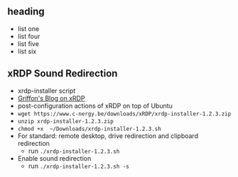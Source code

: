 ## heading
- list one
- list four
- list five
- list six

## xRDP Sound Redirection
- xrdp-installer script
- [Griffon's Blog on xRDP](https://c-nergy.be/blog/?p=16817)
- post-configuration actions of xRDP on top of Ubuntu
- `wget https://www.c-nergy.be/downloads/xRDP/xrdp-installer-1.2.3.zip`
- `unzip xrdp-installer-1.2.3.zip `
- `chmod +x  ~/Downloads/xrdp-installer-1.2.3.sh`
- For standard: remote desktop, drive redirection and clipboard redirection
  - run `./xrdp-installer-1.2.3.sh`
- Enable sound redirection
  - run `./xrdp-installer-1.2.3.sh -s`
